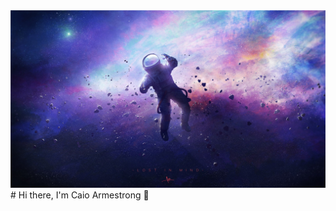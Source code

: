 <img width="auto" src="https://github.com/caioafc/caioafc/blob/master/wallpaper.jpg">
# Hi there, I'm Caio Armestrong 👋



<!--
**caioafc/caioafc** is a ✨ _special_ ✨ repository because its `README.md` (this file) appears on your GitHub profile.

Here are some ideas to get you started:

- 🔭 I’m currently working on ...
- 🌱 I’m currently learning ...
- 👯 I’m looking to collaborate on ...
- 🤔 I’m looking for help with ...
- 💬 Ask me about ...
- 📫 How to reach me: ...
- 😄 Pronouns: ...
- ⚡ Fun fact: ...
-->

